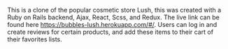 This is a clone of the popular cosmetic store Lush, this was created with a Ruby on Rails backend, Ajax, React, Scss, and Redux. The live link can be found here https://bubbles-lush.herokuapp.com/#/. Users can log in and create reviews for certain products, and add these items to their cart of their favorites lists. 
